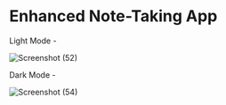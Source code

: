 # Enhanced Note-Taking App

Light Mode - 

![Screenshot (52)](https://github.com/nio2004/CSI-WEB-DEV/assets/131904030/a4d52f28-d21d-4aa3-9908-fee8d7f09680)


Dark Mode - 


![Screenshot (54)](https://github.com/nio2004/CSI-WEB-DEV/assets/131904030/f5cdd7a4-c538-46b1-9513-ed87f0af2989)
